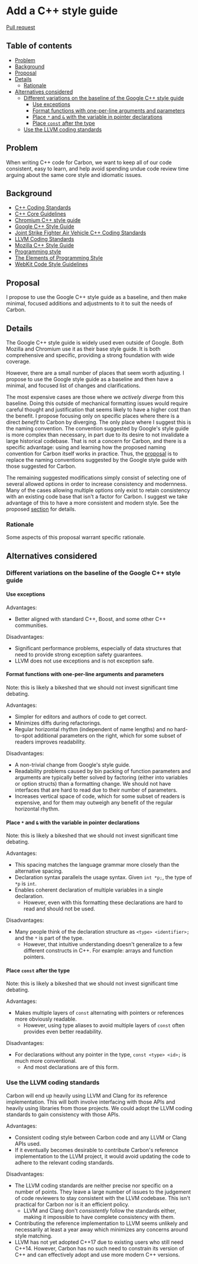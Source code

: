 # Add a C++ style guide

<!--
Part of the Carbon Language project, under the Apache License v2.0 with LLVM
Exceptions. See /LICENSE for license information.
SPDX-License-Identifier: Apache-2.0 WITH LLVM-exception
-->

[Pull request](https://github.com/carbon-language/carbon-lang/pull/113)

## Table of contents

<!-- toc -->

-   [Problem](#problem)
-   [Background](#background)
-   [Proposal](#proposal)
-   [Details](#details)
    -   [Rationale](#rationale)
-   [Alternatives considered](#alternatives-considered)
    -   [Different variations on the baseline of the Google C++ style guide](#different-variations-on-the-baseline-of-the-google-c-style-guide)
        -   [Use exceptions](#use-exceptions)
        -   [Format functions with one-per-line arguments and parameters](#format-functions-with-one-per-line-arguments-and-parameters)
        -   [Place `*` and `&` with the variable in pointer declarations](#place--and--with-the-variable-in-pointer-declarations)
        -   [Place `const` after the type](#place-const-after-the-type)
    -   [Use the LLVM coding standards](#use-the-llvm-coding-standards)

<!-- tocstop -->

## Problem

When writing C++ code for Carbon, we want to keep all of our code consistent,
easy to learn, and help avoid spending undue code review time arguing about the
same core style and idiomatic issues.

## Background

-   [C++ Coding Standards](https://dl.acm.org/doi/book/10.5555/1036281)
-   [C++ Core Guidelines](http://isocpp.github.io/CppCoreGuidelines/CppCoreGuidelines)
-   [Chromium C++ style guide](https://chromium.googlesource.com/chromium/src/+/master/styleguide/c++/c++.md)
-   [Google C++ Style Guide](https://google.github.io/styleguide/cppguide.html)
-   [Joint Strike Fighter Air Vehicle C++ Coding Standards](https://stroustrup.com/JSF-AV-rules.pdf)
-   [LLVM Coding Standards](https://llvm.org/docs/CodingStandards.html)
-   [Mozilla C++ Style Guide](https://firefox-source-docs.mozilla.org/code-quality/coding-style/coding_style_cpp.html)
-   [Programming style](https://en.wikipedia.org/wiki/Programming_style)
-   [The Elements of Programming Style](https://dl.acm.org/doi/book/10.5555/578130)
-   [WebKit Code Style Guidelines](https://webkit.org/code-style-guidelines/)

## Proposal

I propose to use the Google C++ style guide as a baseline, and then make
minimal, focused additions and adjustments to it to suit the needs of Carbon.

## Details

The Google C++ style guide is widely used even outside of Google. Both Mozilla
and Chromium use it as their base style guide. It is both comprehensive and
specific, providing a strong foundation with wide coverage.

However, there are a small number of places that seem worth adjusting. I propose
to use the Google style guide as a baseline and then have a minimal, and focused
list of changes and clarifications.

The most expensive cases are those where we _actively diverge_ from this
baseline. Doing this outside of mechanical formatting issues would require
careful thought and justification that seems likely to have a higher cost than
the benefit. I propose focusing only on specific places where there is a direct
_benefit_ to Carbon by diverging. The only place where I suggest this is the
naming convention. The convention suggested by Google's style guide is more
complex than necessary, in part due to its desire to not invalidate a large
historical codebase. That is not a concern for Carbon, and there is a specific
advantage: using and learning how the proposed naming convention for Carbon
itself works in practice. Thus, the
[proposal](/docs/project/cpp_style_guide.md#naming-conventions) is to replace
the naming conventions suggested by the Google style guide with those suggested
for Carbon.

The remaining suggested modifications simply consist of selecting one of several
allowed options in order to increase consistency and modernness. Many of the
cases allowing multiple options only exist to retain consistency with an
existing code base that isn't a factor for Carbon. I suggest we take advantage
of this to have a more consistent and modern style. See the proposed
[section](/docs/project/cpp_style_guide.md#carbon-local-guidance) for details.

### Rationale

Some aspects of this proposal warrant specific rationale.

## Alternatives considered

### Different variations on the baseline of the Google C++ style guide

#### Use exceptions

Advantages:

-   Better aligned with standard C++, Boost, and some other C++ communities.

Disadvantages:

-   Significant performance problems, especially of data structures that need to
    provide strong exception safety guarantees.
-   LLVM does not use exceptions and is not exception safe.

#### Format functions with one-per-line arguments and parameters

Note: this is likely a bikeshed that we should not invest significant time
debating.

Advantages:

-   Simpler for editors and authors of code to get correct.
-   Minimizes diffs during refactorings.
-   Regular horizontal rhythm (independent of name lengths) and no hard-to-spot
    additional parameters on the right, which for some subset of readers
    improves readability.

Disadvantages:

-   A non-trivial change from Google's style guide.
-   Readability problems caused by bin packing of function parameters and
    arguments are typically better solved by factoring (either into variables or
    option structs) than a formatting change. We should not have interfaces that
    are hard to read due to their number of parameters.
-   Increases vertical space of code, which for some subset of readers is
    expensive, and for them may outweigh any benefit of the regular horizontal
    rhythm.

#### Place `*` and `&` with the variable in pointer declarations

Note: this is likely a bikeshed that we should not invest significant time
debating.

Advantages:

-   This spacing matches the language grammar more closely than the alternative
    spacing.
-   Declaration syntax parallels the usage syntax. Given `int *p;`, the type of
    `*p` is `int`.
-   Enables coherent declaration of multiple variables in a single declaration.
    -   However, even with this formatting these declarations are hard to read
        and should not be used.

Disadvantages:

-   Many people think of the declaration structure as `<type> <identifier>;` and
    the `*` is part of the type.
    -   However, that intuitive understanding doesn't generalize to a few
        different constructs in C++. For example: arrays and function pointers.

#### Place `const` after the type

Note: this is likely a bikeshed that we should not invest significant time
debating.

Advantages:

-   Makes multiple layers of `const` alternating with pointers or references
    more obviously readable.
    -   However, using type aliases to avoid multiple layers of `const` often
        provides even better readability.

Disadvantages:

-   For declarations without any pointer in the type, `const <type> <id>;` is
    much more conventional.
    -   And most declarations are of this form.

### Use the LLVM coding standards

Carbon will end up heavily using LLVM and Clang for its reference
implementation. This will both involve interfacing with those APIs and heavily
using libraries from those projects. We could adopt the LLVM coding standards to
gain consistency with those APIs.

Advantages:

-   Consistent coding style between Carbon code and any LLVM or Clang APIs used.
-   If it eventually becomes desirable to contribute Carbon's reference
    implementation to the LLVM project, it would avoid updating the code to
    adhere to the relevant coding standards.

Disadvantages:

-   The LLVM coding standards are neither precise nor specific on a number of
    points. They leave a large number of issues to the judgement of code
    reviewers to stay consistent with the LLVM codebase. This isn't practical
    for Carbon nor is it an efficient policy.
    -   LLVM and Clang don't _consistently_ follow the standards either, making
        it impossible to have complete consistency with them.
-   Contributing the reference implementation to LLVM seems unlikely and
    necessarily at least a year away which minimizes any concerns around style
    matching.
-   LLVM has not yet adopted C++17 due to existing users who still need C++14.
    However, Carbon has no such need to constrain its version of C++ and can
    effectively adopt and use more modern C++ versions.
